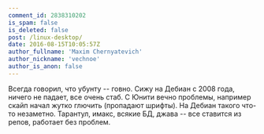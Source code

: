 ```yaml
---
comment_id: 2838310202
is_spam: false
is_deleted: false
post: /linux-desktop/
date: 2016-08-15T10:05:57Z
author_fullname: 'Maxim Chernyatevich'
author_nickname: 'vechnoe'
author_is_anon: false
---
```


<p>Всегда говорил, что убунту -- говно. Сижу на Дебиан с 2008 года, ничего не падает, все очень стаб. С Юнити вечно проблемы, например скайп начал жутко глючить (пропадают шрифты). На Дебиан такого что-то незаметно. Тарантул, имакс, всякие БД, джава -- все ставится из репов, работает без проблем.</p>
